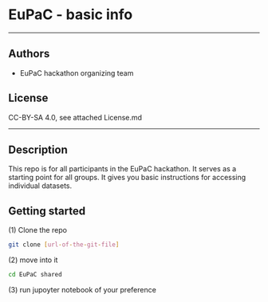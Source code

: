 #  EuPaC - basic info

---
## Authors
* EuPaC hackathon organizing team


## License
CC-BY-SA 4.0, see attached License.md

---
## Description

This repo is for all participants in the EuPaC hackathon. It serves as a starting point for all groups. It gives you basic instructions for accessing individual datasets.



## Getting started

(1) Clone the repo
```bash
git clone [url-of-the-git-file]
```
(2) move into it
```bash
cd EuPaC shared
```
(3) run jupoyter notebook of your preference

